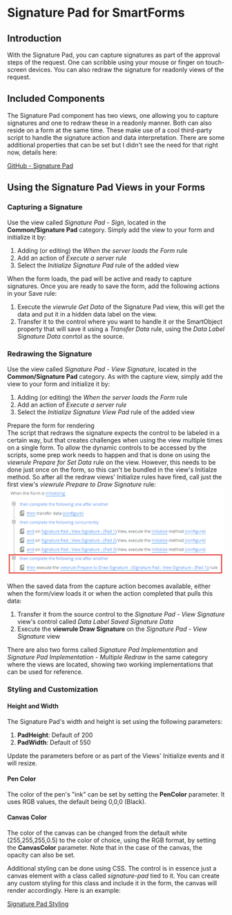 # Signature Pad for SmartForms
## Introduction
With the Signature Pad, you can capture signatures as part of the approval steps of the request. One can scribble using your mouse or finger on touch-screen devices. You can also redraw the signature for readonly views of the request.


## Included Components
The Signature Pad component has two views, one allowing you to capture signatures and one to redraw these in a readonly manner. Both can also reside on a form at the same time. These make use of a cool third-party script to handle the signature action and data interpretation. There are some additional properties that can be set but I didn't see the need for that right now, details here:

[GitHub - Signature Pad](https://github.com/szimek/signature_pad)


## Using the Signature Pad Views in your Forms
### Capturing a Signature
Use the view called *Signature Pad - Sign*, located in the **Common/Signature Pad** category. Simply add the view to your form and initialize it by:
1. Adding (or editing) the *When the server loads the Form* rule
1. Add an action of *Execute a server rule*
1. Select the *Initialize Signature Pad* rule of the added view

When the form loads, the pad will be active and ready to capture signatures. Once you are ready to save the form, add the following actions in your Save rule:
1. Execute the *viewrule Get Data* of the Signature Pad view, this will get the data and put it in a hidden data label on the view.
1. Transfer it to the control where you want to handle it or the SmartObject property that will save it using a *Transfer Data* rule, using the *Data Label Signature Data* conrtol as the source.


### Redrawing the Signature
Use the view called *Signature Pad - View Signature*, located in the **Common/Signature Pad** category. As with the capture view, simply add the view to your form and initialize it by:
1. Adding (or editing) the *When the server loads the Form* rule
1. Add an action of *Execute a server rule*
1. Select the *Initialize Signature View Pad* rule of the added view

Prepare the form for rendering<br>
The script that redraws the signature expects the control to be labeled in a certain way, but that creates challenges when using the view multiple times on a single form. To allow the dynamic controls to be accessed by the scripts, some prep work needs to happen and that is done on using the *viewrule Prepare for Set Data* rule on the view. However, this needs to be done just once on the form, so this can't be bundled in the view's Initialze method. So after all the redraw views' Initialize rules have fired, call just the first view's *viewrule Prepare to Draw Signature* rule:<br>
![Mapping](https://github.com/K2-US-TS/Images/blob/master/Documentation/Signature%20Pad/Redraw%20Sig.png?raw=true)

When the saved data from the capture action becomes available, either when the form/view loads it or when the action completed that pulls this data:
1. Transfer it from the source control to the *Signature Pad - View Signature* view's control called *Data Label Saved Signature Data*
1. Execute the **viewrule Draw Signature** on the *Signature Pad - View Signature* view

There are also two forms called *Signature Pad Implementation* and *Signature Pad Implementation - Multiple Redraw* in the same category where the views are located, showing two working implementations that can be used for reference.


### Styling and Customization
#### Height and Width
The Signature Pad's width and height is set using the following parameters:
1. **PadHeight**: Default of 200
1. **PadWidth**: Default of 550

Update the parameters before or as part of the Views' Initialize events and it will resize.

#### Pen Color
The color of the pen's "ink" can be set by setting the **PenColor** parameter. It uses RGB values, the default being 0,0,0 (Black).

#### Canvas Color
The color of the canvas can be changed from the default white (255,255,255,0.5) to the color of choice, using the RGB format, by setting the **CanvasColor** parameter. Note that in the case of the canvas, the opacity can also be set.

Additional styling can be done using CSS. The control is in essence just a canvas element with a class called *signature-pad* tied to it. You can create any custom styling for this class and include it in the form, the canvas will render accordingly. Here is an example:

[Signature Pad Styling](http://szimek.github.io/signature_pad/css/signature-pad.css)
